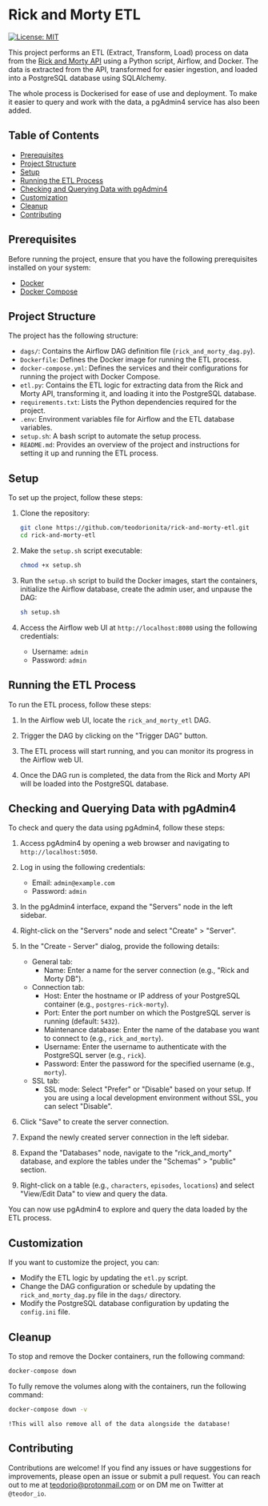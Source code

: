 # Rick and Morty ETL

[![License: MIT](https://img.shields.io/badge/License-MIT-blue.svg)](https://opensource.org/licenses/MIT)

This project performs an ETL (Extract, Transform, Load) process on data from the [Rick and Morty API](https://rickandmortyapi.com/) using a Python script, Airflow, and Docker. The data is extracted from the API, transformed for easier ingestion, and loaded into a PostgreSQL database using SQLAlchemy.

The whole process is Dockerised for ease of use and deployment. To make it easier to query and work with the data, a pgAdmin4 service has also been added.

## Table of Contents

- [Prerequisites](#prerequisites)
- [Project Structure](#project-structure)
- [Setup](#setup)
- [Running the ETL Process](#running-the-etl-process)
- [Checking and Querying Data with pgAdmin4](#checking-and-querying-data-with-pgadmin4)
- [Customization](#customization)
- [Cleanup](#cleanup)
- [Contributing](#contributing)

## Prerequisites

Before running the project, ensure that you have the following prerequisites installed on your system:

- [Docker](https://www.docker.com/)
- [Docker Compose](https://docs.docker.com/compose/)

## Project Structure

The project has the following structure:

- `dags/`: Contains the Airflow DAG definition file (`rick_and_morty_dag.py`).
- `Dockerfile`: Defines the Docker image for running the ETL process.
- `docker-compose.yml`: Defines the services and their configurations for running the project with Docker Compose.
- `etl.py`: Contains the ETL logic for extracting data from the Rick and Morty API, transforming it, and loading it into the PostgreSQL database.
- `requirements.txt`: Lists the Python dependencies required for the project.
- `.env`: Environment variables file for Airflow and the ETL database variables.
- `setup.sh`: A bash script to automate the setup process.
- `README.md`: Provides an overview of the project and instructions for setting it up and running the ETL process.

## Setup

To set up the project, follow these steps:

1. Clone the repository:
   ```bash
   git clone https://github.com/teodorionita/rick-and-morty-etl.git
   cd rick-and-morty-etl
   ```

2. Make the `setup.sh` script executable:
   ```bash
   chmod +x setup.sh
   ```

3. Run the `setup.sh` script to build the Docker images, start the containers, initialize the Airflow database, create the admin user, and unpause the DAG:
   ```bash
   sh setup.sh
   ```

4. Access the Airflow web UI at `http://localhost:8080` using the following credentials:
   - Username: `admin`
   - Password: `admin`

## Running the ETL Process

To run the ETL process, follow these steps:

1. In the Airflow web UI, locate the `rick_and_morty_etl` DAG.

2. Trigger the DAG by clicking on the "Trigger DAG" button.

3. The ETL process will start running, and you can monitor its progress in the Airflow web UI.

4. Once the DAG run is completed, the data from the Rick and Morty API will be loaded into the PostgreSQL database.

## Checking and Querying Data with pgAdmin4

To check and query the data using pgAdmin4, follow these steps:

1. Access pgAdmin4 by opening a web browser and navigating to `http://localhost:5050`.

2. Log in using the following credentials:
   - Email: `admin@example.com`
   - Password: `admin`

3. In the pgAdmin4 interface, expand the "Servers" node in the left sidebar.

4. Right-click on the "Servers" node and select "Create" > "Server".

5. In the "Create - Server" dialog, provide the following details:
   - General tab:
     - Name: Enter a name for the server connection (e.g., "Rick and Morty DB").
   - Connection tab:
     - Host: Enter the hostname or IP address of your PostgreSQL container (e.g., `postgres-rick-morty`).
     - Port: Enter the port number on which the PostgreSQL server is running (default: `5432`).
     - Maintenance database: Enter the name of the database you want to connect to (e.g., `rick_and_morty`).
     - Username: Enter the username to authenticate with the PostgreSQL server (e.g., `rick`).
     - Password: Enter the password for the specified username (e.g., `morty`).
   - SSL tab:
     - SSL mode: Select "Prefer" or "Disable" based on your setup. If you are using a local development environment without SSL, you can select "Disable".

6. Click "Save" to create the server connection.

7. Expand the newly created server connection in the left sidebar.

8. Expand the "Databases" node, navigate to the "rick_and_morty" database, and explore the tables under the "Schemas" > "public" section.

9. Right-click on a table (e.g., `characters`, `episodes`, `locations`) and select "View/Edit Data" to view and query the data.

You can now use pgAdmin4 to explore and query the data loaded by the ETL process.

## Customization

If you want to customize the project, you can:

- Modify the ETL logic by updating the `etl.py` script.
- Change the DAG configuration or schedule by updating the `rick_and_morty_dag.py` file in the `dags/` directory.
- Modify the PostgreSQL database configuration by updating the `config.ini` file.

## Cleanup

To stop and remove the Docker containers, run the following command:
```bash
docker-compose down
```

To fully remove the volumes along with the containers, run the following command:
```bash
docker-compose down -v
```
`!This will also remove all of the data alongside the database!`

## Contributing

Contributions are welcome! If you find any issues or have suggestions for improvements, please open an issue or submit a pull request. You can reach out to me at teodorio@protonmail.com or on DM me on Twitter at `@teodor_io`.

